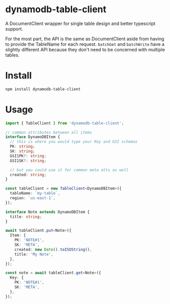 # dynamodb-table-client

A DocumentClient wrapper for single table design and better typescript support.

For the most part, the API is the same as DocumentClient aside from having to provide the TableName for each request.
`batchGet` and `batchWrite` have a slightly different API because they don't need to be concerned with multiple tables.

# Install

```bash
npm install dynamodb-table-client
```

# Usage

```typescript
import { TableClient } from 'dynamodb-table-client';

// common attributes between all items
interface DynamoDBItem {
  // this is where you would type your Key and GSI schemas
  PK: string;
  SK: string;
  GSI1PK?: string;
  GSI1SK?: string;

  // but you could use it for common meta atts as well
  created: string;
}

const tableClient = new TableClient<DynamoDBItem>({
  tableName: `my-table`,
  region: `us-east-1`,
});

interface Note extends DynamoDBItem {
  title: string;
}

await tableClient.put<Note>({
  Item: {
    PK: 'NOTE#1',
    SK: 'META',
    created: new Date().toISOString(),
    title: 'My Note',
  },
});

const note = await tableClient.get<Note>({
  Key: {
    PK: 'NOTE#1',
    SK: 'META',
  },
});
```
